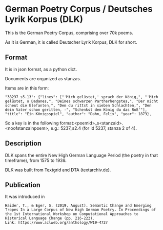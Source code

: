 # German Poetry Corpus / Deutsches Lyrik Korpus (DLK)

This is the German Poetry Corpus, comprising over 70k poems.

As it is German, it is called Deutscher Lyrik Korpus, DLK for short.


## Format

It is in json format, as a python dict.

Documents are organized as stanzas.

Items are in this form:

```
"38237_s5.13": {"lines": ["'Mich gelüstet,' sprach der König,", "'Mich gelüstet, o Dadanes,", "Deines schwarzen Partherhengstes,", "Der nicht scheut die Elefanten,", "Den du rittst in sieben Schlachten,", "Den dein Vater schon geritten, -", "Schenkst dem König du das Roß'"], "title": "Ein Königsspiel", "author": "Dahn, Felix", "year": 1873},
```

So a key is in the following format:\<poemid\>_s\<stanzaid\>.\<noofstanzainpoem\>, e.g.: 5237_s2.4 (for id 5237, stanza 2 of 4).


## Description

DLK spans the entire New High German Language Period (the poetry in that timeframe), from 1575 to 1936.

DLK was built from Textgrid and DTA (textarchiv.de).


## Publication
It was introduced in
 
```
Haider, T., & Eger, S. (2019, August). Semantic Change and Emerging Tropes In a Large Corpus of New High German Poetry. In Proceedings of the 1st International Workshop on Computational Approaches to Historical Language Change (pp. 216-222).
Link: https://www.aclweb.org/anthology/W19-4727
```
